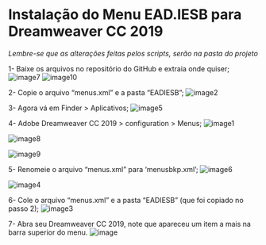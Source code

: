 # Instalação do Menu EAD.IESB para Dreamweaver CC 2019

_Lembre-se que as alterações feitas pelos scripts, serão na pasta do projeto_

1- Baixe os arquivos no repositório do GitHub e extraia onde quiser;
![image7](https://user-images.githubusercontent.com/26750821/58291095-85808380-7d92-11e9-9226-aa11d8a107b9.png)
![image10](https://user-images.githubusercontent.com/26750821/58291235-08094300-7d93-11e9-9efe-68c4672f8364.png)


2- Copie o arquivo “menus.xml” e a pasta “EADIESB”; 
![image2](https://user-images.githubusercontent.com/26750821/58291358-7ea64080-7d93-11e9-9942-b27b7fd2fd49.png)

3- Agora vá em Finder > Aplicativos;
![image5](https://user-images.githubusercontent.com/26750821/58291446-cf1d9e00-7d93-11e9-8473-f3910372722c.png)

4- Adobe Dreamweaver CC 2019 > configuration > Menus;
![image1](https://user-images.githubusercontent.com/26750821/58291502-04c28700-7d94-11e9-92b1-559dafb7a34a.png)

![image8](https://user-images.githubusercontent.com/26750821/58291535-27ed3680-7d94-11e9-8dac-ce34a30c19fc.png)

![image9](https://user-images.githubusercontent.com/26750821/58291542-2facdb00-7d94-11e9-9967-c76cb2e6f1e5.png)

5- Renomeie o arquivo “menus.xml” para ‘menusbkp.xml’;
![image6](https://user-images.githubusercontent.com/26750821/58291632-7dc1de80-7d94-11e9-97c8-246b36d7f188.png)

![image4](https://user-images.githubusercontent.com/26750821/58291664-9cc07080-7d94-11e9-9766-e6b5c721e2a2.png)

6- Cole o arquivo “menus.xml” e a pasta “EADIESB” (que foi copiado no passo 2); 
![image3](https://user-images.githubusercontent.com/26750821/58291700-c083b680-7d94-11e9-9b7f-996fca516be7.png)

7- Abra seu Dreamweaver CC 2019, note que apareceu um item a mais na barra superior do menu.
![image](https://user-images.githubusercontent.com/26750821/58292273-13f70400-7d97-11e9-8aca-7f75ee7d440b.png)
